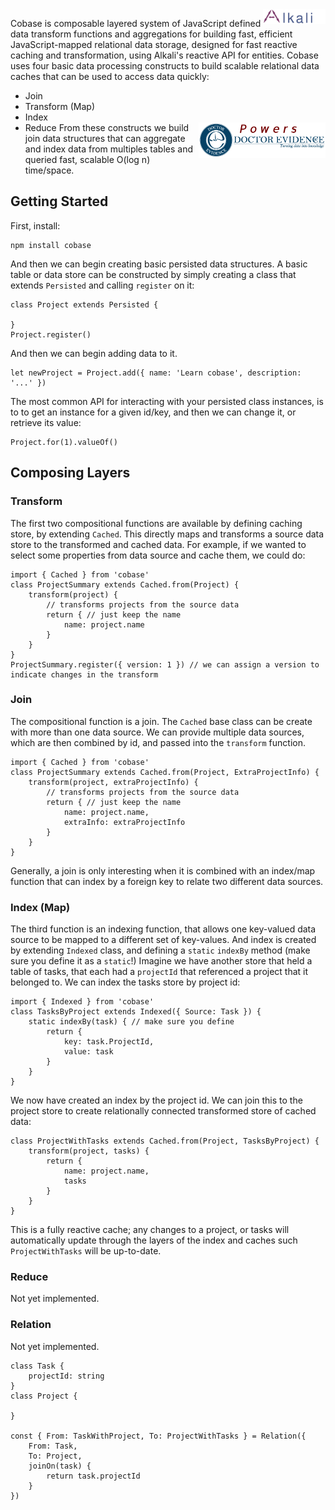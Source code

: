<img src="./assets/alkali-logo.svg?sanitize=true" alt="Alkali" width="100" align="right" />

Cobase is composable layered system of JavaScript defined data transform functions and aggregations for building fast, efficient JavaScript-mapped relational data storage, designed for fast reactive caching and transformation, using Alkali's reactive API for entities. Cobase uses four basic data processing constructs to build scalable relational data caches that can be used to access data quickly:
* Join
* Transform (Map)
* Index
* Reduce
<a href="https://dev.doctorevidence.com/"><img src="./assets/powers-dre.png" width="203" align="right" /></a>
From these constructs we build join data structures that can aggregate and index data from multiples tables and queried fast, scalable O(log n) time/space.

## Getting Started
First, install:
```
npm install cobase
```
And then we can begin creating basic persisted data structures. A basic table or data store can be constructed by simply creating a class that extends `Persisted` and calling `register` on it:
```
class Project extends Persisted {

}
Project.register()
```
And then we can begin adding data to it.
```
let newProject = Project.add({ name: 'Learn cobase', description: '...' })
```

The most common API for interacting with your persisted class instances, is to to get an instance for a given id/key, and then we can change it, or retrieve its value:

```
Project.for(1).valueOf()
```

## Composing Layers
### Transform
The first two compositional functions are available by defining caching store, by extending `Cached`. This directly maps and transforms a source data store to the transformed and cached data. For example, if we wanted to select some properties from data source and cache them, we could do:
```
import { Cached } from 'cobase'
class ProjectSummary extends Cached.from(Project) {
	transform(project) {
		// transforms projects from the source data
		return { // just keep the name
			name: project.name
		}
	}
}
ProjectSummary.register({ version: 1 }) // we can assign a version to indicate changes in the transform
```

### Join
The compositional function is a join. The `Cached` base class can be create with more than one data source. We can provide multiple data sources, which are then combined by id, and passed into the `transform` function.
```
import { Cached } from 'cobase'
class ProjectSummary extends Cached.from(Project, ExtraProjectInfo) {
	transform(project, extraProjectInfo) {
		// transforms projects from the source data
		return { // just keep the name
			name: project.name,
			extraInfo: extraProjectInfo
		}
	}
}
```
Generally, a join is only interesting when it is combined with an index/map function that can index by a foreign key to relate two different data sources.

### Index (Map)
The third function is an indexing function, that allows one key-valued data source to be mapped to a different set of key-values. And index is created by extending `Indexed` class, and defining a `static` `indexBy` method (make sure you define it as a `static`!) Imagine we have another store that held a table of tasks, that each had a `projectId` that referenced a project that it belonged to. We can index the tasks store by project id:
```
import { Indexed } from 'cobase'
class TasksByProject extends Indexed({ Source: Task }) {
	static indexBy(task) { // make sure you define
		return {
			key: task.ProjectId,
			value: task
		}
	}
}
```
We now have created an index by the project id. We can join this to the project store to create relationally connected transformed store of cached data:
```
class ProjectWithTasks extends Cached.from(Project, TasksByProject) {
	transform(project, tasks) {
		return {
			name: project.name,
			tasks
		}
	}
}
```
This is a fully reactive cache; any changes to a project, or tasks will automatically update through the layers of the index and caches such `ProjectWithTasks` will be up-to-date.

### Reduce
Not yet implemented.

### Relation
Not yet implemented.
```
class Task {
	projectId: string
}
class Project {

}

const { From: TaskWithProject, To: ProjectWithTasks } = Relation({
	From: Task,
	To: Project,
	joinOn(task) {
		return task.projectId
	}
})


```
